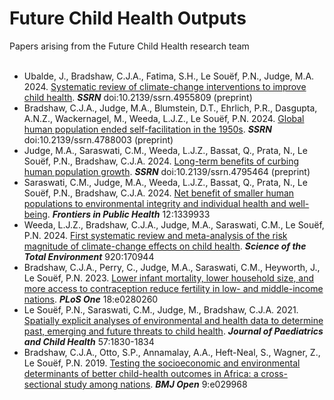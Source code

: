 # Future Child Health Outputs
Papers arising from the Future Child Health research team<br>
<br>
- Ubalde, J., Bradshaw, C.J.A., Fatima, S.H., Le Souëf, P.N., Judge, M.A. 2024. <a href="10.2139/ssrn.4955809">Systematic review of climate-change interventions to improve child health</a>. <strong><em>SSRN</em></strong> doi:10.2139/ssrn.4955809 (preprint)
- Bradshaw, C.J.A., Judge, M.A., Blumstein, D.T., Ehrlich, P.R., Dasgupta, A.N.Z., Wackernagel, M., Weeda, L.J.Z., Le Souëf, P.N. 2024. <a href="http://doi.org/10.2139/ssrn.4788003">Global human population ended self-facilitation in the 1950s</a>. <strong><em>SSRN</em></strong> doi:10.2139/ssrn.4788003 (preprint)
- Judge, M.A., Saraswati, C.M., Weeda, L.J.Z., Bassat, Q., Prata, N., Le Souëf, P.N., Bradshaw, C.J.A. 2024. <a href="http://doi.org/10.2139/ssrn.4795464">Long-term benefits of curbing human population growth</a>. <strong><em>SSRN</em></strong> doi:10.2139/ssrn.4795464 (preprint)
- Saraswati, C.M., Judge, M.A., Weeda, L.J.Z., Bassat, Q., Prata, N., Le Souëf, P.N., Bradshaw, C.J.A. 2024. <a href="https://doi.org/10.3389/fpubh.2024.1339933">Net benefit of smaller human populations to environmental integrity and individual health and well-being</a>. <strong><em>Frontiers in Public Health</em></strong> 12:1339933
- Weeda, L.J.Z., Bradshaw, C.J.A., Judge, M.A., Saraswati, C.M., Le Souëf, P.N. 2024. <a href="http://doi.org/10.1016/j.scitotenv.2024.170944">First systematic review and meta-analysis of the risk magnitude of climate-change effects on child health</a>. <strong><em>Science of the Total Environment</em></strong> 920:170944
- Bradshaw, C.J.A., Perry, C., Judge, M.A., Saraswati, C.M., Heyworth, J., Le Souëf, P.N. 2023. <a href="https://doi.org/10.1371/journal.pone.0280260">Lower infant mortality, lower household size, and more access to contraception reduce fertility in low- and middle-income nations</a>. <strong><em>PLoS One</em></strong> 18:e0280260
- Le Souëf, P.N., Saraswati, C.M., Judge, M., Bradshaw, C.J.A. 2021. <a href="https://doi.org/10.1111/jpc.15822">Spatially explicit analyses of environmental and health data to determine past, emerging and future threats to child health</a>. <strong><em>Journal of Paediatrics and Child Health</em></strong> 57:1830-1834
- Bradshaw, C.J.A., Otto, S.P., Annamalay, A.A., Heft-Neal, S., Wagner, Z., Le Souëf, P.N. 2019. <a href="https://doi.org/10.1136/bmjopen-2019-029968">Testing the socioeconomic and environmental determinants of better child-health outcomes in Africa: a cross-sectional study among nations</a>. <strong><em>BMJ Open</em></strong> 9:e029968


